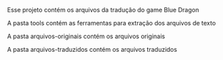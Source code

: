 Esse projeto contém os arquivos da tradução do game Blue Dragon

A pasta tools contém as ferramentas para extração dos arquivos de texto

A pasta arquivos-originais contém os arquivos originais

A pasta arquivos-traduzidos contém os arquivos traduzidos
